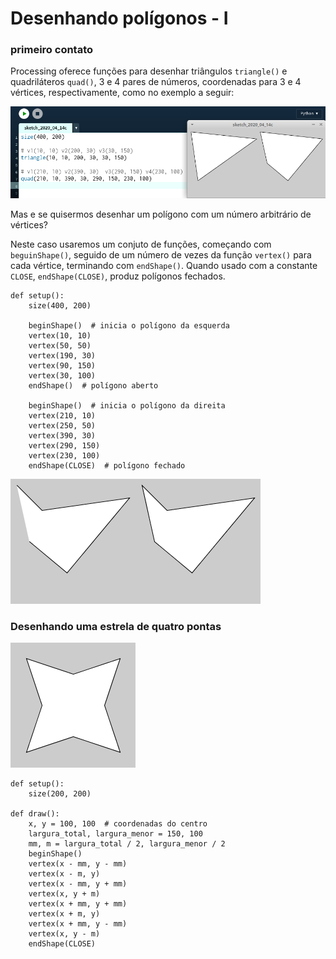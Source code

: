 # Desenhando polígonos - I
### primeiro contato

Processing oferece funções para desenhar triângulos `triangle()` e quadriláteros `quad()`, 3 e 4 pares de números, coordenadas para 3 e 4 vértices, respectivamente, como no exemplo a seguir:

![triangulo e quadrilátero](assets/triangle_quad.png)

Mas e se quisermos desenhar um polígono com um número arbitrário de vértices?

Neste caso usaremos um conjuto de funções, começando com `beguinShape()`, seguido de um número de vezes da função `vertex()` para cada vértice, terminando com `endShape()`. Quando usado com a constante `CLOSE`, `endShape(CLOSE)`, produz polígonos fechados.

```pyde
def setup():
    size(400, 200)

    beginShape()  # inicia o polígono da esquerda
    vertex(10, 10)
    vertex(50, 50)
    vertex(190, 30)
    vertex(90, 150)
    vertex(30, 100)
    endShape()  # polígono aberto

    beginShape()  # inicia o polígono da direita
    vertex(210, 10)
    vertex(250, 50)
    vertex(390, 30)
    vertex(290, 150)
    vertex(230, 100)
    endShape(CLOSE)  # polígono fechado
```
![e4](assets/beginShape_endShape.png)

### Desenhando uma estrela de quatro pontas

![e4](assets/estrela_4_pontas.png)

```pyde
def setup():
    size(200, 200)
    
def draw():    
    x, y = 100, 100  # coordenadas do centro
    largura_total, largura_menor = 150, 100
    mm, m = largura_total / 2, largura_menor / 2
    beginShape()
    vertex(x - mm, y - mm)
    vertex(x - m, y)
    vertex(x - mm, y + mm)
    vertex(x, y + m)
    vertex(x + mm, y + mm)
    vertex(x + m, y)
    vertex(x + mm, y - mm)
    vertex(x, y - m)
    endShape(CLOSE)
```
